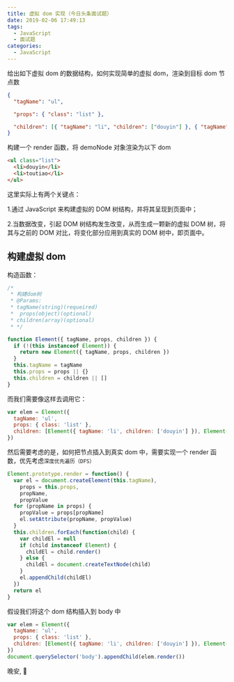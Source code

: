 ```yaml
---
title: 虚拟 dom 实现（今日头条面试题）
date: 2019-02-06 17:49:13
tags:
  - JavaScript
  - 面试题
categories:
  - JavaScript
---
```


给出如下虚拟 dom 的数据结构，如何实现简单的虚拟 dom，渲染到目标 dom 节点数

```json
{
  "tagName": "ul",

  "props": { "class": "list" },

  "children": [{ "tagName": "li", "children": ["douyin"] }, { "tagName": "li", "children": ["toutiao"] }]
}
```

构建一个 render 函数，将 demoNode 对象渲染为以下 dom

```html
<ul class="list">
  <li>douyin</li>
  <li>toutiao</li>
</ul>
```

这里实际上有两个关键点：

1.通过 JavaScript 来构建虚拟的 DOM 树结构，并将其呈现到页面中；

2.当数据改变，引起 DOM 树结构发生改变，从而生成一颗新的虚拟 DOM 树，将其与之前的 DOM 对比，将变化部分应用到真实的 DOM 树中，即页面中。

## 构建虚拟 dom

构造函数：

```js
/*
 * 构建dom树
 * @Params:
 * tagName(string)(requeired)
 *  props(object)(optional)
 * children(array)(optional)
 * */

function Element({ tagName, props, children }) {
  if (!(this instanceof Element)) {
    return new Element({ tagName, props, children })
  }
  this.tagName = tagName
  this.props = props || {}
  this.children = children || []
}
```

而我们需要像这样去调用它：

```js
var elem = Element({
  tagName: 'ul',
  props: { class: 'list' },
  children: [Element({ tagName: 'li', children: ['douyin'] }), Element({ tagName: 'li', children: ['toutiao'] })]
})
```

然后需要考虑的是，如何把节点插入到真实 dom 中，需要实现一个 render 函数，优先考虑`深度优先遍历（DFS）`

```js
Element.prototype.render = function() {
  var el = document.createElement(this.tagName),
    props = this.props,
    propName,
    propValue
  for (propName in props) {
    propValue = props[propName]
    el.setAttribute(propName, propValue)
  }
  this.children.forEach(function(child) {
    var childEl = null
    if (child instanceof Element) {
      childEl = child.render()
    } else {
      childEl = document.createTextNode(child)
    }
    el.appendChild(childEl)
  })
  return el
}
```

假设我们将这个 dom 结构插入到 body 中

```js
var elem = Element({
  tagName: 'ul',
  props: { class: 'list' },
  children: [Element({ tagName: 'li', children: ['douyin'] }), Element({ tagName: 'li', children: ['toutiao'] })]
})
document.querySelector('body').appendChild(elem.render())
```

晚安, 🌛
